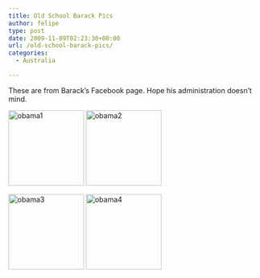 ```yaml
---
title: Old School Barack Pics
author: felipe
type: post
date: 2009-11-09T02:23:30+00:00
url: /old-school-barack-pics/
categories:
  - Australia

---
```

These are from Barack&#8217;s Facebook page. Hope his administration doesn&#8217;t mind.

[<img class="alignnone size-thumbnail wp-image-468" title="obama1" src="/wp-content/uploads/2009/11/obama1-150x150.jpg" alt="obama1" width="150" height="150" />][1] [<img class="alignnone size-thumbnail wp-image-470" title="obama2" src="/wp-content/uploads/2009/11/obama2-150x150.jpg" alt="obama2" width="150" height="150" />][2]

[<img class="alignnone size-thumbnail wp-image-471" title="obama3" src="/wp-content/uploads/2009/11/obama3-150x150.jpg" alt="obama3" width="150" height="150" />][3] [<img class="alignnone size-thumbnail wp-image-469" title="obama4" src="/wp-content/uploads/2009/11/obama4-150x150.jpg" alt="obama4" width="150" height="150" />][4]

 [1]: /wp-content/uploads/2009/11/obama1.jpg
 [2]: /wp-content/uploads/2009/11/obama2.jpg
 [3]: /wp-content/uploads/2009/11/obama3.jpg
 [4]: /wp-content/uploads/2009/11/obama4.jpg
